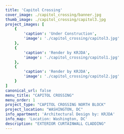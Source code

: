```yaml
---
title: 'Capitol Crossing'
cover_image: ./capitol_crossing/banner.jpg
thumb_image: ./capitol_crossing/capitol3.jpg
project_images: [
    {
        'caption': 'Under Construction',
        'image': './capitol_crossing/capitol3.jpg'
    },
    {
        'caption': 'Render by KRJDA',
        'image': './capitol_crossing/capitol1.jpg' 
    },
    {
        'caption': 'Render by KRJDA',
        'image': './capitol_crossing/capitol2.jpg' 
    }
]
canonical_url: false
menu_title: "CAPITOL CROSSING"
menu_order: 1
project_type: "CAPITOL CROSSING NORTH BLOCK"
project_location: "WASHINGTON, DC"
info_apartment: 'Architectural Design by: KRJDA'
info_map: 'Location: Washington, DC'
description: "EXTERIOR CURTAINWALL CLADDING"
---
```

